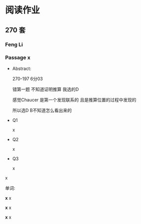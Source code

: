 # 阅读作业

## 270 套

### Feng Li

### Passage x

- Abstract:

  270-197 6分03

  错第一题  不知道证明推算 我选的D

  感觉Chaucer 是第一个发现联系的 且是推算位置的过程中发现的

  所以选D B不知道怎么看出来的

- Q1

  x

- Q2

  x

- Q3

  x

x

单词:

**x** x

**x** x

**x** x